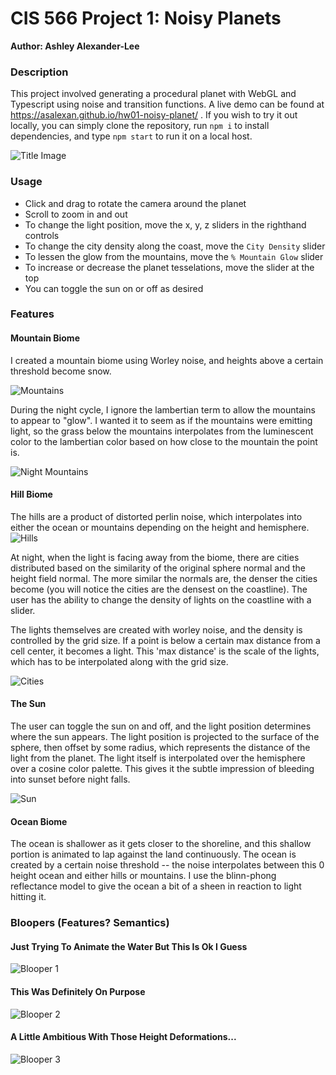# CIS 566 Project 1: Noisy Planets

**Author: Ashley Alexander-Lee**

### Description
This project involved generating a procedural planet with WebGL and Typescript using noise and transition functions. A live demo can be found at https://asalexan.github.io/hw01-noisy-planet/ . If you wish to try it out locally, you can simply clone the repository, run `npm i` to install dependencies, and type `npm start` to run it on a local host.

![Title Image](images/title.png)

### Usage
- Click and drag to rotate the camera around the planet
- Scroll to zoom in and out
- To change the light position, move the x, y, z sliders in the righthand controls
- To change the city density along the coast, move the `City Density` slider
- To lessen the glow from the mountains, move the `% Mountain Glow` slider
- To increase or decrease the planet tesselations, move the slider at the top
- You can toggle the sun on or off as desired


### Features
#### Mountain Biome
I created a mountain biome using Worley noise, and heights above a certain threshold become snow. 

![Mountains](images/mountains.png)

During the night cycle, I ignore the lambertian term to allow the mountains to appear to "glow". I wanted it to seem as if the mountains were emitting light, so the grass below the mountains interpolates from the luminescent color to the lambertian color based on how close to the mountain the point is. 

![Night Mountains](images/glowyMountains.png)

#### Hill Biome
The hills are a product of distorted perlin noise, which interpolates into either the ocean or mountains depending on the height and hemisphere. 
![Hills](images/hills.png)

At night, when the light is facing away from the biome, there are cities distributed based on the similarity of the original sphere normal and the height field normal. The more similar the normals are, the denser the cities become (you will notice the cities are the densest on the coastline). The user has the ability to change the density of lights on the coastline with a slider. 

The lights themselves are created with worley noise, and the density is controlled by the grid size. If a point is below a certain max distance from a cell center, it becomes a light. This 'max distance' is the scale of the lights, which has to be interpolated along with the grid size. 

![Cities](images/cities.png)

#### The Sun
The user can toggle the sun on and off, and the light position determines where the sun appears. The light position is projected to the surface of the sphere, then offset by some radius, which represents the distance of the light from the planet. The light itself is interpolated over the hemisphere over a cosine color palette. This gives it the subtle impression of bleeding into sunset before night falls. 

![Sun](images/sun.png)

#### Ocean Biome
The ocean is shallower as it gets closer to the shoreline, and this shallow portion is animated to lap against the land continuously. The ocean is created by a certain noise threshold -- the noise interpolates between this 0 height ocean and either hills or mountains. I use the blinn-phong reflectance model to give the ocean a bit of a sheen in reaction to light hitting it. 

### Bloopers (Features? Semantics)

#### Just Trying To Animate the Water But This Is Ok I Guess
![Blooper 1](images/blooper1.gif)

#### This Was Definitely On Purpose
![Blooper 2](images/blooper2.png)

#### A Little Ambitious With Those Height Deformations...
![Blooper 3](images/blooper3.png)

